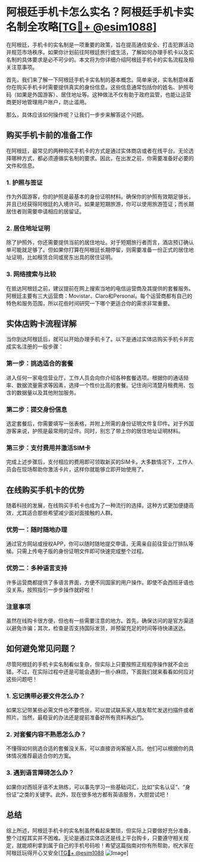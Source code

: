 # 阿根廷手机卡怎么实名？阿根廷手机卡实名制全攻略[[TG💪+ @esim1088](https://t.me/s/esim1088)]

在阿根廷，手机卡的实名制是一项重要的政策，旨在提高通信安全、打击犯罪活动并规范市场秩序。如果你计划前往阿根廷旅行或生活，了解如何办理手机卡以及实名制的具体要求是必不可少的。本文将为你详细介绍阿根廷手机卡的实名流程及相关注意事项。

首先，我们来了解一下阿根廷手机卡实名制的基本概念。简单来说，实名制意味着你在购买手机卡时需要提供真实的身份信息。这些信息通常包括你的姓名、护照号码（如果是外国游客）、居住地址等。这种做法不仅有助于政府监管，也能让运营商更好地管理用户账户，防止滥用。

那么，具体应该如何操作呢？让我们一步步来解答这个问题。

## 购买手机卡前的准备工作

在阿根廷，最常见的两种购买手机卡的方式是通过实体商店或者在线平台。无论选择哪种方式，都必须遵循实名制的要求。因此，在出发之前，你需要准备好必要的文件和信息。

### 1. 护照与签证
作为外国游客，你的护照是最基本的身份证明材料。确保你的护照有效期足够长，并且已经获得阿根廷的入境许可。如果是短期旅游，你可以使用旅游签证；而长期居住者则需要申请相应的居留证。

### 2. 居住地址证明
除了护照外，你还需要提供当前的居住地址。对于短期旅行者而言，酒店预订确认单可能就足够了。但如果你打算在阿根廷长期停留，则需要准备一份正式的居住地址证明，比如租赁合同或房东出具的居住证明。

### 3. 网络搜索与比较
在抵达阿根廷之前，建议提前在网上搜索当地的电信运营商及其提供的套餐服务。阿根廷主要有三大运营商：Movistar、Claro和Personal。每个运营商都有自己的特色和服务范围，所以花些时间研究一下哪个更适合你的需求非常重要。

## 实体店购卡流程详解

当你到达阿根廷后，就可以开始办理手机卡了。以下是通过实体店购买手机卡并完成实名注册的一般步骤：

### 第一步：挑选适合的套餐
进入任何一家电信营业厅，工作人员会向你介绍各种套餐选项。根据你的通话频率、数据流量需求等因素，选择一个性价比高的套餐。记住询问清楚月租费用、包含的数据量以及其他附加服务。

### 第二步：提交身份信息
选定套餐后，你需要填写一张表格，并附上所需的身份证明文件复印件。对于外国游客来说，护照是最常用的证件。同时，别忘了带上你的居住地址证明材料。

### 第三步：支付费用并激活SIM卡
完成上述步骤后，支付相应的费用即可领取新买的SIM卡。大多数情况下，工作人员会在现场帮助你激活卡片，这样你就能够立即开始使用了。

## 在线购买手机卡的优势

随着科技的发展，在线购买手机卡也成为了一种流行的选择。这种方式更加便捷高效，尤其适合那些希望减少面对面接触的人群。

### 优势一：随时随地办理
通过官方网站或授权APP，你可以随时随地提交申请，无需亲自前往营业厅排队等候。只需上传电子版的身份证明文件即可快速完成整个过程。

### 优势二：多种语言支持
许多运营商都提供了多语言界面，方便不同国家的用户操作。即使不会西班牙语也没关系，按照指引一步步操作就好啦！

### 注意事项
虽然在线购卡很方便，但也有一些需要注意的地方。首先，确保访问的是官方渠道以避免诈骗；其次，检查是否支持国际发货，并预留充足的时间等待快递送达。

## 如何避免常见问题？

尽管阿根廷的手机卡实名制看似复杂，但实际上只要按照正规程序操作就不会出错。不过，在实际过程中还是可能会遇到一些小麻烦，下面我们就来看看如何应对这些问题吧！

### 1. 忘记携带必要文件怎么办？
如果忘记带某些必需文件也不要慌张，可以尝试联系家人朋友帮忙发送扫描件或者照片。当然，最稳妥的办法还是提前准备好所有资料再出门。

### 2. 对套餐内容不熟悉怎么办？
不懂得如何挑选合适的套餐没关系，可以直接咨询客服人员。他们可以根据你的具体情况推荐最适合你的方案。

### 3. 遇到语言障碍怎么办？
如果你对西班牙语不太熟练，可以事先学习一些基础词汇，比如“实名认证”、“身份证”之类的关键字。此外，现在很多地方都有英语服务，大胆尝试吧！

## 总结

综上所述，阿根廷手机卡的实名制虽然看起来繁琐，但实际上只要做好充分准备，整个过程其实并不困难。无论是通过实体店还是线上平台购卡，只要遵守相关规定，就能顺利拿到属于自己的手机号码啦！希望这篇指南对你有所帮助，祝大家在阿根廷玩得开心又安全[[TG💪+ @esim1088](https://t.me/s/esim1088) ![Image](https://i.postimg.cc/4NQfJmqS/Snipaste-2025-05-13-00-14-12.png)]